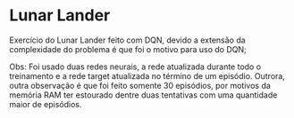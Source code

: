 # Lunar Lander

Exercício do Lunar Lander feito com DQN, devido a extensão da complexidade do problema é que foi o motivo para uso do DQN;

Obs: Foi usado duas redes neurais, a rede atualizada durante todo o treinamento e a rede target atualizada no término de um episódio. Outrora, outra observação é que foi feito somente 30 episódios, por motivos da memória RAM ter estourado dentre duas tentativas com uma quantidade maior de episódios.
